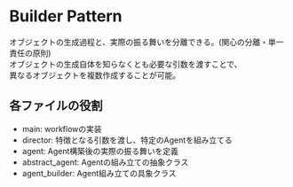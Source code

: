 # Builder Pattern

オブジェクトの生成過程と、実際の振る舞いを分離できる。(関心の分離・単一責任の原則)  
オブジェクトの生成自体を知らなくとも必要な引数を渡すことで、  
異なるオブジェクトを複数作成することが可能。

## 各ファイルの役割
- main: workflowの実装  
- director: 特徴となる引数を渡し、特定のAgentを組み立てる  
- agent: Agent構築後の実際の振る舞いを定義  
- abstract_agent: Agentの組み立ての抽象クラス  
- agent_builder: Agent組み立ての具象クラス
